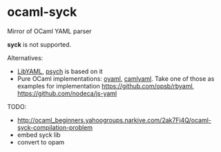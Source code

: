 # ocaml-syck

Mirror of OCaml YAML parser

**syck** is not supported.

Alternatives:
 - [LibYAML](http://pyyaml.org/wiki/LibYAML), [psych](https://github.com/ruby/psych) is based on it
 - Pure OCaml implementations: [oyaml](https://github.com/mk270/oyaml), [camlyaml](https://github.com/Kakadu/camlyaml). Take one of those as examples for implementation https://github.com/opsb/rbyaml, https://github.com/nodeca/js-yaml

TODO:
 - http://ocaml_beginners.yahoogroups.narkive.com/2ak7Fj4Q/ocaml-syck-compilation-problem
 - embed syck lib
 - convert to opam
 
